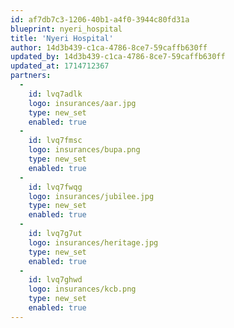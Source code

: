 ```yaml
---
id: af7db7c3-1206-40b1-a4f0-3944c80fd31a
blueprint: nyeri_hospital
title: 'Nyeri Hospital'
author: 14d3b439-c1ca-4786-8ce7-59caffb630ff
updated_by: 14d3b439-c1ca-4786-8ce7-59caffb630ff
updated_at: 1714712367
partners:
  -
    id: lvq7adlk
    logo: insurances/aar.jpg
    type: new_set
    enabled: true
  -
    id: lvq7fmsc
    logo: insurances/bupa.png
    type: new_set
    enabled: true
  -
    id: lvq7fwqg
    logo: insurances/jubilee.jpg
    type: new_set
    enabled: true
  -
    id: lvq7g7ut
    logo: insurances/heritage.jpg
    type: new_set
    enabled: true
  -
    id: lvq7ghwd
    logo: insurances/kcb.png
    type: new_set
    enabled: true
---
```

